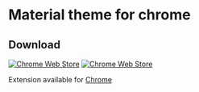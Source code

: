 # Material theme for chrome

## Download

[![Chrome Web Store](https://img.shields.io/chrome-web-store/users/mdnphgdednjnpcoeamekbogoblkdajep)](https://chrome.google.com/webstore/detail/material-for-chrome/mdnphgdednjnpcoeamekbogoblkdajep)
[![Chrome Web Store](https://img.shields.io/chrome-web-store/rating/mdnphgdednjnpcoeamekbogoblkdajep)](https://chrome.google.com/webstore/detail/material-for-chrome/mdnphgdednjnpcoeamekbogoblkdajep)

Extension available for [Chrome](https://chrome.google.com/webstore/detail/material-for-chrome/mdnphgdednjnpcoeamekbogoblkdajep)
